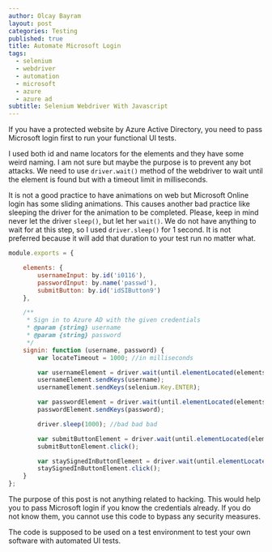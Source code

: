 ```yaml
---
author: Olcay Bayram
layout: post
categories: Testing
published: true
title: Automate Microsoft Login
tags:
  - selenium
  - webdriver
  - automation
  - microsoft
  - azure
  - azure ad
subtitle: Selenium Webdriver With Javascript
---
```

If you have a protected website by Azure Active Directory, you need to pass Microsoft login first to run your functional UI tests.

I used both id and name locators for the elements and they have some weird naming. I am not sure but maybe the purpose is to prevent any bot attacks. We need to use `driver.wait()` method of the webdriver to wait until the element is found but with a timeout limit in milliseconds.

It is not a good practice to have animations on web but Microsoft Online login has some sliding animations. This causes another bad practice like sleeping the driver for the animation to be completed. Please, keep in mind never let the driver `sleep()`, but let her `wait()`. We do not have anything to wait for at this step, so I used `driver.sleep()` for 1 second. It is not preferred because it will add that duration to your test run no matter what.

```js
module.exports = {

    elements: {
        usernameInput: by.id('i0116'),
        passwordInput: by.name('passwd'),
        submitButton: by.id('idSIButton9')
    },

    /**
     * Sign in to Azure AD with the given credentials
     * @param {string} username
     * @param {string} password
     */
    signin: function (username, password) {
        var locateTimeout = 1000; //in milliseconds

        var usernameElement = driver.wait(until.elementLocated(elements.usernameInput), locateTimeout);
        usernameElement.sendKeys(username);
        usernameElement.sendKeys(selenium.Key.ENTER);

        var passwordElement = driver.wait(until.elementLocated(elements.passwordInput), locateTimeout);
        passwordElement.sendKeys(password);

        driver.sleep(1000); //bad bad bad

        var submitButtonElement = driver.wait(until.elementLocated(elements.submitButton), locateTimeout);
        submitButtonElement.click();

        var staySignedInButtonElement = driver.wait(until.elementLocated(elements.submitButton), locateTimeout);
        staySignedInButtonElement.click();
    }
};
```
<!--more-->

The purpose of this post is not anything related to hacking. This would help you to pass Microsoft login if you know the credentials already. If you do not know them, you cannot use this code to bypass any security measures.

The code is supposed to be used on a test environment to test your own software with automated UI tests.

